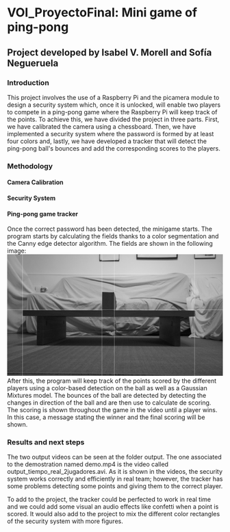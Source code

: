 # VOI_ProyectoFinal: Mini game of ping-pong
## Project developed by Isabel V. Morell and Sofía Negueruela

### Introduction
This project involves the use of a Raspberry Pi and the picamera module to design a security system which, once it is unlocked, will enable two players to compete in a ping-pong game where the Raspberry Pi will keep track of the points. To achieve this, we have divided the project in three parts. First, we have calibrated the camera using a chessboard. Then, we have implemented a security system where the password is formed by at least four colors and, lastly, we have developed a tracker that will detect the ping-pong ball's bounces and add the corresponding scores to the players.

### Methodology
#### Camera Calibration

#### Security System

#### Ping-pong game tracker
Once the correct password has been detected, the minigame starts. The program starts by calculating the fields thanks to a color segmentation and the Canny edge detector algorithm. The fields are shown in the following image:
![Fields detected](fotos_memoria/fields.jpg)
After this, the program will keep track of the points scored by the different players using a color-based detection on the ball as well as a Gaussian Mixtures model. The bounces of the ball are detected by detecting the changes in direction of the ball and are then use to calculate de scoring.
The scoring is shown throughout the game in the video until a player wins. In this case, a message stating the winner and the final scoring will be shown.

### Results and next steps
The two output videos can be seen at the folder output. The one associated to the demostration named demo.mp4 is the video called output_tiempo_real_2jugadores.avi. 
As it is shown in the videos, the security system works correctly and efficiently in real team; however, the tracker has some problems detecting some points and giving them to the correct player.

To add to the project, the tracker could be perfected to work in real time and we could add some visual an audio effects like confetti when a point is scored. 
It would also add to the project to mix the different color rectangles of the security system with more figures.
